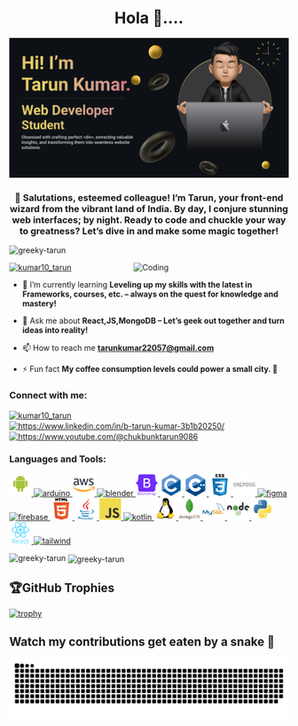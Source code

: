 <h1 align="center">Hola 👋....</h1>
<div align="center"> <img src="https://raw.githubusercontent.com/greeky-tarun/greeky-tarun/main/banner.png"> </div>
<h3 align="center">👋 Salutations, esteemed colleague! I’m Tarun, your front-end wizard from the vibrant land of India. By day, I conjure stunning web interfaces; by night. Ready to code and chuckle your way to greatness? Let’s dive in and make some magic together!</h3>

<p align="left"> <img src="https://komarev.com/ghpvc/?username=greeky-tarun&label=Profile%20views&color=0e75b6&style=flat" alt="greeky-tarun" /> </p>

<img align="right" alt="Coding" width="280" src="https://media.giphy.com/media/v1.Y2lkPTc5MGI3NjExNzFhNG16YjF6NDJ3NXZxYWRuNmJjcHByYTlqNm81MmFydm81M2ZuaiZlcD12MV9pbnRlcm5hbF9naWZfYnlfaWQmY3Q9Zw/tydpNxSnNEgLvDm11D/giphy.gif">

<p align="left"> <a href="https://twitter.com/kumar10_tarun" target="blank"><img src="https://img.shields.io/twitter/follow/kumar10_tarun?logo=twitter&style=for-the-badge" alt="kumar10_tarun" /></a> </p>

- 🌱 I’m currently learning **Leveling up my skills with the latest in Frameworks, courses, etc. – always on the quest for knowledge and mastery!**

- 💬 Ask me about **React,JS,MongoDB – Let’s geek out together and turn ideas into reality!**

- 📫 How to reach me **tarunkumar22057@gmail.com**

- ⚡ Fun fact **My coffee consumption levels could power a small city. 🤣**

<h3 align="left">Connect with me:</h3>
<p align="left">
<a href="https://twitter.com/kumar10_tarun" target="blank"><img align="center" src="https://raw.githubusercontent.com/rahuldkjain/github-profile-readme-generator/master/src/images/icons/Social/twitter.svg" alt="kumar10_tarun" height="30" width="40" /></a>
<a href="https://linkedin.com/in/https://www.linkedin.com/in/b-tarun-kumar-3b1b20250/" target="blank"><img align="center" src="https://raw.githubusercontent.com/rahuldkjain/github-profile-readme-generator/master/src/images/icons/Social/linked-in-alt.svg" alt="https://www.linkedin.com/in/b-tarun-kumar-3b1b20250/" height="30" width="40" /></a>
<a href="https://www.youtube.com/c/https://www.youtube.com/@chukbunktarun9086" target="blank"><img align="center" src="https://raw.githubusercontent.com/rahuldkjain/github-profile-readme-generator/master/src/images/icons/Social/youtube.svg" alt="https://www.youtube.com/@chukbunktarun9086" height="30" width="40" /></a>
</p>

<h3 align="left">Languages and Tools:</h3>
<p align="left"> <a href="https://developer.android.com" target="_blank" rel="noreferrer"> <img src="https://raw.githubusercontent.com/devicons/devicon/master/icons/android/android-original-wordmark.svg" alt="android" width="40" height="40"/> </a> <a href="https://www.arduino.cc/" target="_blank" rel="noreferrer"> <img src="https://cdn.worldvectorlogo.com/logos/arduino-1.svg" alt="arduino" width="40" height="40"/> </a> <a href="https://aws.amazon.com" target="_blank" rel="noreferrer"> <img src="https://raw.githubusercontent.com/devicons/devicon/master/icons/amazonwebservices/amazonwebservices-original-wordmark.svg" alt="aws" width="40" height="40"/> </a> <a href="https://www.blender.org/" target="_blank" rel="noreferrer"> <img src="https://download.blender.org/branding/community/blender_community_badge_white.svg" alt="blender" width="40" height="40"/> </a> <a href="https://getbootstrap.com" target="_blank" rel="noreferrer"> <img src="https://raw.githubusercontent.com/devicons/devicon/master/icons/bootstrap/bootstrap-plain-wordmark.svg" alt="bootstrap" width="40" height="40"/> </a> <a href="https://www.cprogramming.com/" target="_blank" rel="noreferrer"> <img src="https://raw.githubusercontent.com/devicons/devicon/master/icons/c/c-original.svg" alt="c" width="40" height="40"/> </a> <a href="https://www.w3schools.com/cpp/" target="_blank" rel="noreferrer"> <img src="https://raw.githubusercontent.com/devicons/devicon/master/icons/cplusplus/cplusplus-original.svg" alt="cplusplus" width="40" height="40"/> </a> <a href="https://www.w3schools.com/css/" target="_blank" rel="noreferrer"> <img src="https://raw.githubusercontent.com/devicons/devicon/master/icons/css3/css3-original-wordmark.svg" alt="css3" width="40" height="40"/> </a> <a href="https://expressjs.com" target="_blank" rel="noreferrer"> <img src="https://raw.githubusercontent.com/devicons/devicon/master/icons/express/express-original-wordmark.svg" alt="express" width="40" height="40"/> </a> <a href="https://www.figma.com/" target="_blank" rel="noreferrer"> <img src="https://www.vectorlogo.zone/logos/figma/figma-icon.svg" alt="figma" width="40" height="40"/> </a> <a href="https://firebase.google.com/" target="_blank" rel="noreferrer"> <img src="https://www.vectorlogo.zone/logos/firebase/firebase-icon.svg" alt="firebase" width="40" height="40"/> </a> <a href="https://www.w3.org/html/" target="_blank" rel="noreferrer"> <img src="https://raw.githubusercontent.com/devicons/devicon/master/icons/html5/html5-original-wordmark.svg" alt="html5" width="40" height="40"/> </a> <a href="https://www.java.com" target="_blank" rel="noreferrer"> <img src="https://raw.githubusercontent.com/devicons/devicon/master/icons/java/java-original.svg" alt="java" width="40" height="40"/> </a> <a href="https://developer.mozilla.org/en-US/docs/Web/JavaScript" target="_blank" rel="noreferrer"> <img src="https://raw.githubusercontent.com/devicons/devicon/master/icons/javascript/javascript-original.svg" alt="javascript" width="40" height="40"/> </a> <a href="https://kotlinlang.org" target="_blank" rel="noreferrer"> <img src="https://www.vectorlogo.zone/logos/kotlinlang/kotlinlang-icon.svg" alt="kotlin" width="40" height="40"/> </a> <a href="https://www.linux.org/" target="_blank" rel="noreferrer"> <img src="https://raw.githubusercontent.com/devicons/devicon/master/icons/linux/linux-original.svg" alt="linux" width="40" height="40"/> </a> <a href="https://www.mongodb.com/" target="_blank" rel="noreferrer"> <img src="https://raw.githubusercontent.com/devicons/devicon/master/icons/mongodb/mongodb-original-wordmark.svg" alt="mongodb" width="40" height="40"/> </a> <a href="https://www.mysql.com/" target="_blank" rel="noreferrer"> <img src="https://raw.githubusercontent.com/devicons/devicon/master/icons/mysql/mysql-original-wordmark.svg" alt="mysql" width="40" height="40"/> </a> <a href="https://nodejs.org" target="_blank" rel="noreferrer"> <img src="https://raw.githubusercontent.com/devicons/devicon/master/icons/nodejs/nodejs-original-wordmark.svg" alt="nodejs" width="40" height="40"/> </a> <a href="https://www.python.org" target="_blank" rel="noreferrer"> <img src="https://raw.githubusercontent.com/devicons/devicon/master/icons/python/python-original.svg" alt="python" width="40" height="40"/> </a> <a href="https://reactjs.org/" target="_blank" rel="noreferrer"> <img src="https://raw.githubusercontent.com/devicons/devicon/master/icons/react/react-original-wordmark.svg" alt="react" width="40" height="40"/> </a> <a href="https://tailwindcss.com/" target="_blank" rel="noreferrer"> <img src="https://www.vectorlogo.zone/logos/tailwindcss/tailwindcss-icon.svg" alt="tailwind" width="40" height="40"/> </a> </p>

<p><img align="left" src="https://github-readme-stats.vercel.app/api/top-langs?username=greeky-tarun&show_icons=true&locale=en&layout=compact" alt="greeky-tarun" /></p>

<p>&nbsp;<img align="center" src="https://github-readme-stats.vercel.app/api?username=greeky-tarun&show_icons=true&locale=en" alt="greeky-tarun" /></p>

## 🏆GitHub Trophies
[![trophy](https://github-profile-trophy.vercel.app/?username=greeky-tarun&theme=onedark)](https://github.com/greeky-tarun/github-profile-trophy)

Watch my contributions get eaten by a snake 🐍
---
<img alt="My Snake"  align="center" src="https://github.com/greeky-tarun/greeky-tarun/blob/main/github-contribution-grid-snake.svg" />
